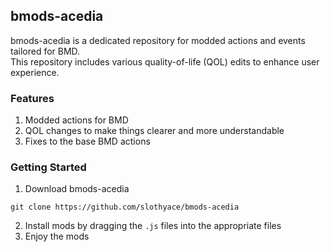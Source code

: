 ## bmods-acedia
bmods-acedia is a dedicated repository for modded actions and events tailored for BMD.<br>
This repository includes various quality-of-life (QOL) edits to enhance user experience.

### Features
1. Modded actions for BMD
2. QOL changes to make things clearer and more understandable
3. Fixes to the base BMD actions

### Getting Started
1. Download bmods-acedia
```
git clone https://github.com/slothyace/bmods-acedia
```

2. Install mods by dragging the `.js` files into the appropriate files
3. Enjoy the mods
